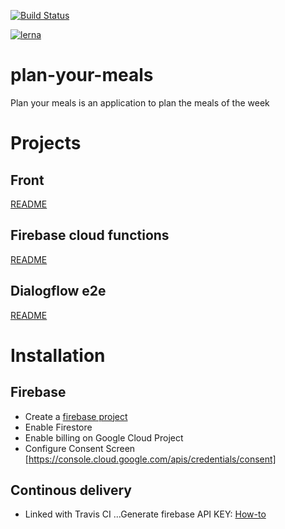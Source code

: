 [![Build Status](https://travis-ci.com/gbrunois/plan-your-meals.svg?branch=master)](https://travis-ci.com/gbrunois/plan-your-meals)

[![lerna](https://img.shields.io/badge/maintained%20with-lerna-cc00ff.svg)](https://lernajs.io/)

# plan-your-meals

Plan your meals is an application to plan the meals of the week

# Projects

## Front

[README](https://github.com/gbrunois/plan-your-meals/blob/master/packages/front/README.md)

## Firebase cloud functions

[README](https://github.com/gbrunois/plan-your-meals/blob/master/packages/functions/README.md)

## Dialogflow e2e

[README](https://github.com/gbrunois/plan-your-meals/blob/master/packages/dialogflow-e2e/README.md)

# Installation

## Firebase

- Create a [firebase project](https://firebase.google.com/docs/web/setup)
- Enable Firestore
- Enable billing on Google Cloud Project
- Configure Consent Screen [https://console.cloud.google.com/apis/credentials/consent]

## Continous delivery

- Linked with Travis CI
  ...Generate firebase API KEY: [How-to](https://docs.travis-ci.com/user/deployment/firebase/)
